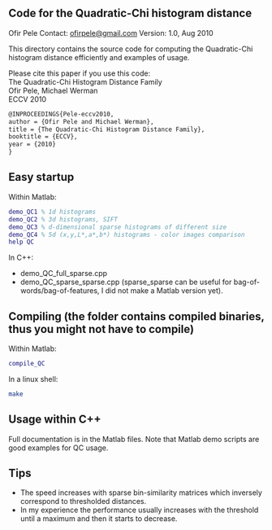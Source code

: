 Code for the Quadratic-Chi histogram distance
---------------------------------------------
Ofir Pele 
Contact: ofirpele@gmail.com
Version: 1.0, Aug 2010

This directory contains the source code for computing the Quadratic-Chi histogram distance
efficiently and examples of usage.

Please cite this paper if you use this code:\
 The Quadratic-Chi Histogram Distance Family\
 Ofir Pele, Michael Werman\
 ECCV 2010

```latex
@INPROCEEDINGS{Pele-eccv2010,
author = {Ofir Pele and Michael Werman},
title = {The Quadratic-Chi Histogram Distance Family},
booktitle = {ECCV},
year = {2010}
}
```

Easy startup
------------
Within Matlab:

```Matlab
demo_QC1 % 1d histograms
demo_QC2 % 3d histograms, SIFT
demo_QC3 % d-dimensional sparse histograms of different size
demo_QC4 % 5d (x,y,L*,a*,b*) histograms - color images comparison
help QC
```

In C++:
- demo_QC_full_sparse.cpp
- demo_QC_sparse_sparse.cpp (sparse_sparse can be useful for bag-of-words/bag-of-features, I did not make a Matlab version yet).

Compiling (the folder contains compiled binaries, thus you might not have to compile)
-------------------------------------------------------------------------------------
Within Matlab:

```Matlab
compile_QC
```

In a linux shell:
```Bash
make
```

Usage within C++
----------------
Full documentation is in the Matlab files. Note that Matlab demo scripts are good examples for QC usage.

Tips
----
- The speed increases with sparse bin-similarity matrices which inversely correspond to thresholded distances. 
- In my experience the performance usually increases with the threshold until a maximum and then it starts to decrease.
